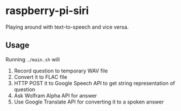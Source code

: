 raspberry-pi-siri
=================

Playing around with text-to-speech and vice versa.

Usage
-----------------

Running `./main.sh` will

1. Record question to temporary WAV file
2. Convert it to FLAC file
3. HTTP POST it to Google Speech API to get string representation of question
4. Ask Wolfram Alpha API for answer
5. Use Google Translate API for converting it to a spoken answer